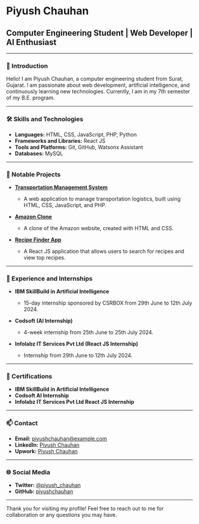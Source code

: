 # Piyush Chauhan

## Computer Engineering Student | Web Developer | AI Enthusiast

---

### 👋 Introduction

Hello! I am Piyush Chauhan, a computer engineering student from Surat, Gujarat. I am passionate about web development, artificial intelligence, and continuously learning new technologies. Currently, I am in my 7th semester of my B.E. program.

---

### 🛠️ Skills and Technologies

- **Languages:** HTML, CSS, JavaScript, PHP, Python
- **Frameworks and Libraries:** React JS
- **Tools and Platforms:** Git, GitHub, Watsonx Assistant
- **Databases:** MySQL

---

### 🚀 Notable Projects

- **[Transportation Management System](https://github.com/yourusername/transportation-management-system)**
  - A web application to manage transportation logistics, built using HTML, CSS, JavaScript, and PHP.
  
- **[Amazon Clone](https://github.com/yourusername/amazon-clone)**
  - A clone of the Amazon website, created with HTML and CSS.

- **[Recipe Finder App](https://github.com/yourusername/recipe-finder-app)**
  - A React JS application that allows users to search for recipes and view top recipes.

---

### 💼 Experience and Internships

- **IBM SkillBuild in Artificial Intelligence**
  - 15-day internship sponsored by CSRBOX from 29th June to 12th July 2024.
  
- **Codsoft (AI Internship)**
  - 4-week internship from 25th June to 25th July 2024.
  
- **Infolabz IT Services Pvt Ltd (React JS Internship)**
  - Internship from 29th June to 12th July 2024.

---

### 📜 Certifications

- **IBM SkillBuild in Artificial Intelligence**
- **Codsoft AI Internship**
- **Infolabz IT Services Pvt Ltd React JS Internship**

---

### 📫 Contact

- **Email:** piyushchauhan@example.com
- **LinkedIn:** [Piyush Chauhan](https://www.linkedin.com/in/piyushchauhan)
- **Upwork:** [Piyush Chauhan](https://www.upwork.com/freelancers/~yourprofile)

---

### 🌐 Social Media

- **Twitter:** [@piyush_chauhan](https://twitter.com/piyush_chauhan)
- **GitHub:** [piyushchauhan](https://github.com/piyushchauhan)

---

Thank you for visiting my profile! Feel free to reach out to me for collaboration or any questions you may have.
